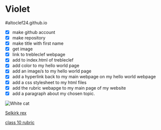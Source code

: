 <H1> Violet </H1>

#altoclef24.github.io
- [x] make github account 
- [x] make repository
- [x] make title with first name
- [x] get image
- [x] link to trebleclef webpage
- [x] add to index.html of trebleclef
- [x] add color to my hello world page
- [x] add an image/s to my hello world page
- [x] add a hyperlink back to my main webpage on my hello world webpage
- [x] add a css stylesheet to my html files
- [x] add the rubric webapge to my main page of my website
- [x] add a paragraph about my chosen topic.

![White cat]([https://www.womansworld.com/wp-content/uploads/2024/09/Belikart.jpg?resize=953,536])

[Selkirk rex]( https://altoclef24.github.io/trebleclef/)

[class 10 rubric]( https://altoclef24.github.io/alto24/)

